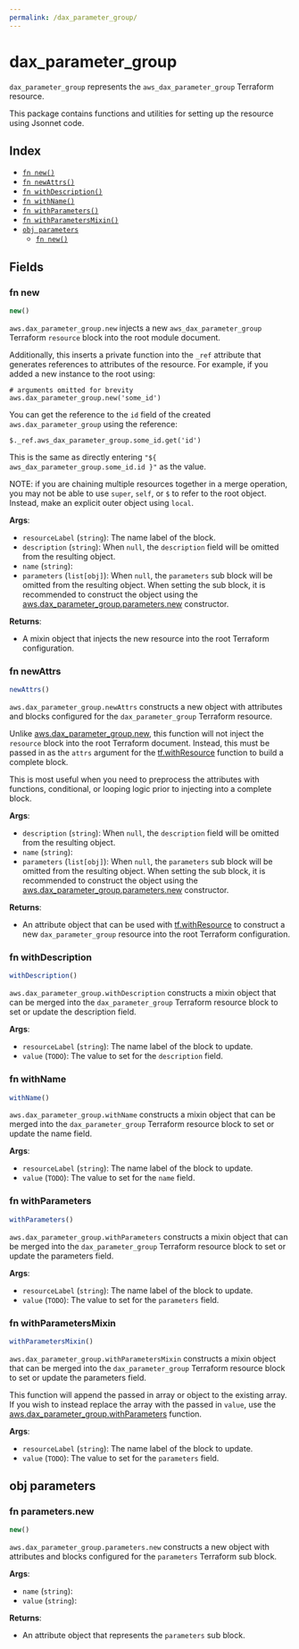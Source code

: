 ```yaml
---
permalink: /dax_parameter_group/
---
```


# dax_parameter_group

`dax_parameter_group` represents the `aws_dax_parameter_group` Terraform resource.



This package contains functions and utilities for setting up the resource using Jsonnet code.


## Index

* [`fn new()`](#fn-new)
* [`fn newAttrs()`](#fn-newattrs)
* [`fn withDescription()`](#fn-withdescription)
* [`fn withName()`](#fn-withname)
* [`fn withParameters()`](#fn-withparameters)
* [`fn withParametersMixin()`](#fn-withparametersmixin)
* [`obj parameters`](#obj-parameters)
  * [`fn new()`](#fn-parametersnew)

## Fields

### fn new

```ts
new()
```


`aws.dax_parameter_group.new` injects a new `aws_dax_parameter_group` Terraform `resource`
block into the root module document.

Additionally, this inserts a private function into the `_ref` attribute that generates references to attributes of the
resource. For example, if you added a new instance to the root using:

    # arguments omitted for brevity
    aws.dax_parameter_group.new('some_id')

You can get the reference to the `id` field of the created `aws.dax_parameter_group` using the reference:

    $._ref.aws_dax_parameter_group.some_id.get('id')

This is the same as directly entering `"${ aws_dax_parameter_group.some_id.id }"` as the value.

NOTE: if you are chaining multiple resources together in a merge operation, you may not be able to use `super`, `self`,
or `$` to refer to the root object. Instead, make an explicit outer object using `local`.

**Args**:
  - `resourceLabel` (`string`): The name label of the block.
  - `description` (`string`):  When `null`, the `description` field will be omitted from the resulting object.
  - `name` (`string`): 
  - `parameters` (`list[obj]`):  When `null`, the `parameters` sub block will be omitted from the resulting object. When setting the sub block, it is recommended to construct the object using the [aws.dax_parameter_group.parameters.new](#fn-daxparametergroupparametersnew) constructor.

**Returns**:
- A mixin object that injects the new resource into the root Terraform configuration.


### fn newAttrs

```ts
newAttrs()
```


`aws.dax_parameter_group.newAttrs` constructs a new object with attributes and blocks configured for the `dax_parameter_group`
Terraform resource.

Unlike [aws.dax_parameter_group.new](#fn-daxparametergroupnew), this function will not inject the `resource`
block into the root Terraform document. Instead, this must be passed in as the `attrs` argument for the
[tf.withResource](https://github.com/tf-libsonnet/core/tree/main/docs#fn-withresource) function to build a complete block.

This is most useful when you need to preprocess the attributes with functions, conditional, or looping logic prior to
injecting into a complete block.

**Args**:
  - `description` (`string`):  When `null`, the `description` field will be omitted from the resulting object.
  - `name` (`string`): 
  - `parameters` (`list[obj]`):  When `null`, the `parameters` sub block will be omitted from the resulting object. When setting the sub block, it is recommended to construct the object using the [aws.dax_parameter_group.parameters.new](#fn-daxparametergroupparametersnew) constructor.

**Returns**:
  - An attribute object that can be used with [tf.withResource](https://github.com/tf-libsonnet/core/tree/main/docs#fn-withresource) to construct a new `dax_parameter_group` resource into the root Terraform configuration.


### fn withDescription

```ts
withDescription()
```

`aws.dax_parameter_group.withDescription` constructs a mixin object that can be merged into the `dax_parameter_group`
Terraform resource block to set or update the description field.



**Args**:
  - `resourceLabel` (`string`): The name label of the block to update.
  - `value` (`TODO`): The value to set for the `description` field.


### fn withName

```ts
withName()
```

`aws.dax_parameter_group.withName` constructs a mixin object that can be merged into the `dax_parameter_group`
Terraform resource block to set or update the name field.



**Args**:
  - `resourceLabel` (`string`): The name label of the block to update.
  - `value` (`TODO`): The value to set for the `name` field.


### fn withParameters

```ts
withParameters()
```

`aws.dax_parameter_group.withParameters` constructs a mixin object that can be merged into the `dax_parameter_group`
Terraform resource block to set or update the parameters field.



**Args**:
  - `resourceLabel` (`string`): The name label of the block to update.
  - `value` (`TODO`): The value to set for the `parameters` field.


### fn withParametersMixin

```ts
withParametersMixin()
```

`aws.dax_parameter_group.withParametersMixin` constructs a mixin object that can be merged into the `dax_parameter_group`
Terraform resource block to set or update the parameters field.

This function will append the passed in array or object to the existing array. If you wish
to instead replace the array with the passed in `value`, use the [aws.dax_parameter_group.withParameters](TODO)
function.


**Args**:
  - `resourceLabel` (`string`): The name label of the block to update.
  - `value` (`TODO`): The value to set for the `parameters` field.


## obj parameters



### fn parameters.new

```ts
new()
```


`aws.dax_parameter_group.parameters.new` constructs a new object with attributes and blocks configured for the `parameters`
Terraform sub block.



**Args**:
  - `name` (`string`): 
  - `value` (`string`): 

**Returns**:
  - An attribute object that represents the `parameters` sub block.
